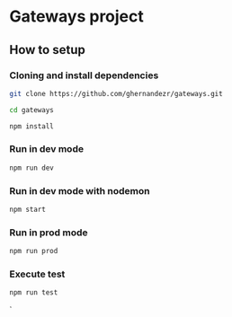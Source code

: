 # Gateways project

## How to setup

### Cloning and install dependencies

```bash
git clone https://github.com/ghernandezr/gateways.git

cd gateways

npm install
```

### Run in dev mode

```bash
npm run dev
```

### Run in dev mode with nodemon

```bash
npm start
```

### Run in prod mode

```bash
npm run prod
```

### Execute test

```bash
npm run test
```

`
